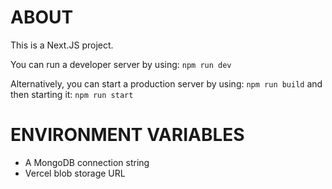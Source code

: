 # ABOUT
This is a Next.JS project.

You can run a developer server by using:
`npm run dev`

Alternatively, you can start a production server by using:
`npm run build`
and then starting it:
`npm run start`

# ENVIRONMENT VARIABLES
- A MongoDB connection string
- Vercel blob storage URL